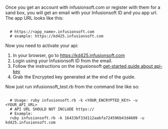 Once you get an account with infusionsoft.com or register with them for a sand box,
you will get an email with your Infusionsoft ID and you app url.  The app URL
looks like this:

```

  # https://<app_name>.infusionsoft.com
  # example: https://kd425.infusionsoft.com

```

Now you need to activate your api:

1. In your browser, go to https://kd425.infusionsoft.com
2. Login using your Infusionsoft ID from the email.
3. Follow the instructions on the ingusionsoft [get-started guide about api-key](http://help.infusionsoft.com/userguides/get-started/tips-and-tricks/api-key)
4. Grab the Encrypted key generated at the end of the guide.

Now just run infusionsoft_test.rb from the command line like so:

```

  # Usage: ruby infusionsoft.rb -k <YOUR_ENCRYPTED_KEY> -u <YOUR_API_URL>
  # API URL SHOULD NOT INCLUDE https://
  # Example:
  ruby infusionsoft.rb -k 16433bf33d112aabfa724596b43d4609 -u kd425.infusionsoft.com

```



